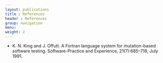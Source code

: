 ```yaml
---
layout: publications
title : References
header : References
group: navigation
menu:
weight: 2
---
```


* <a id='king1991a'>K. N. King and J. Offutt. A Fortran language system for mutation-based software testing. Software-Practice and Experience, 21(7):685–718, July 1991.</a>

<script>
  (function(i,s,o,g,r,a,m){i['GoogleAnalyticsObject']=r;i[r]=i[r]||function(){
  (i[r].q=i[r].q||[]).push(arguments)},i[r].l=1*new Date();a=s.createElement(o),
  m=s.getElementsByTagName(o)[0];a.async=1;a.src=g;m.parentNode.insertBefore(a,m)
  })(window,document,'script','//www.google-analytics.com/analytics.js','ga');

  ga('create', 'UA-74302125-1', 'auto');
  ga('send', 'pageview');

</script>
